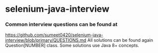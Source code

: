 # selenium-java-interview
### Common interview questions can be found at
  https://github.com/sumeet0420/selenium-java-interview/blob/primary/QUESTIONS.md
All solutions can be found again Question[NUMBER] class. Some solutions use Java 8+ concepts.
